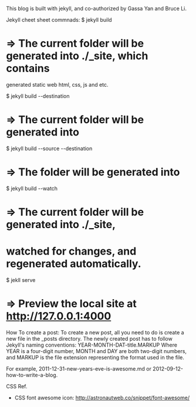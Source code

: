This blog is built with jekyll, and co-authorized by Gassa Yan and Bruce Li.

Jekyll cheet sheet commnads:
$ jekyll build
# => The current folder will be generated into ./_site, which contains
generated static web html, css, js and etc.

$ jekyll build --destination <destination>
# => The current folder will be generated into <destination>

$ jekyll build --source <source> --destination <destination>
# => The <source> folder will be generated into <destination>

$ jekyll build --watch
# => The current folder will be generated into ./_site,
#    watched for changes, and regenerated automatically.

$ jekll serve
# => Preview the local site at http://127.0.0.1:4000

How To create a post:
To create a new post, all you need to do is create a new file in the _posts
directory. The newly created post has to follow Jekyll's naming conventions:
YEAR-MONTH-DAT-title.MARKUP
Where YEAR is a four-digit number, MONTH and DAY are both two-digit numbers,
and MARKUP is the file extension representing the format used in the file.

For example, 2011-12-31-new-years-eve-is-awesome.md or
2012-09-12-how-to-write-a-blog.

CSS Ref.

* CSS font awesome icon: http://astronautweb.co/snippet/font-awesome/



